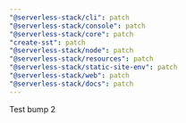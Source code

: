 ```yaml
---
"@serverless-stack/cli": patch
"@serverless-stack/console": patch
"@serverless-stack/core": patch
"create-sst": patch
"@serverless-stack/node": patch
"@serverless-stack/resources": patch
"@serverless-stack/static-site-env": patch
"@serverless-stack/web": patch
"@serverless-stack/docs": patch
---
```


Test bump 2
